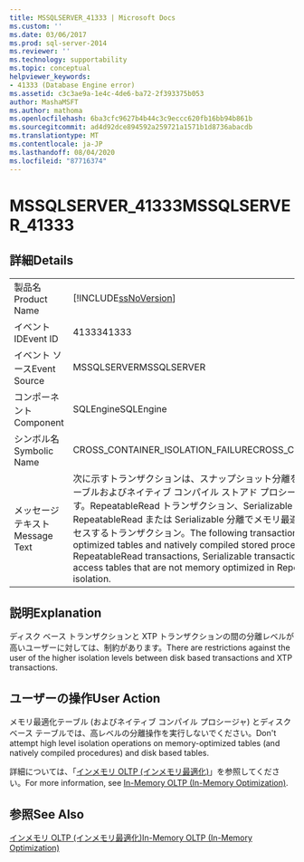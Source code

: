 ```yaml
---
title: MSSQLSERVER_41333 | Microsoft Docs
ms.custom: ''
ms.date: 03/06/2017
ms.prod: sql-server-2014
ms.reviewer: ''
ms.technology: supportability
ms.topic: conceptual
helpviewer_keywords:
- 41333 (Database Engine error)
ms.assetid: c3c3ae9a-1e4c-4de6-ba72-2f393375b053
author: MashaMSFT
ms.author: mathoma
ms.openlocfilehash: 6ba3cfc9627b4b44c3c9eccc620fb16bb94b861b
ms.sourcegitcommit: ad4d92dce894592a259721a1571b1d8736abacdb
ms.translationtype: MT
ms.contentlocale: ja-JP
ms.lasthandoff: 08/04/2020
ms.locfileid: "87716374"
---
```

# <a name="mssqlserver_41333"></a><span data-ttu-id="e3160-102">MSSQLSERVER_41333</span><span class="sxs-lookup"><span data-stu-id="e3160-102">MSSQLSERVER_41333</span></span>
    
## <a name="details"></a><span data-ttu-id="e3160-103">詳細</span><span class="sxs-lookup"><span data-stu-id="e3160-103">Details</span></span>  
  
|||  
|-|-|  
|<span data-ttu-id="e3160-104">製品名</span><span class="sxs-lookup"><span data-stu-id="e3160-104">Product Name</span></span>|[!INCLUDE[ssNoVersion](../../includes/ssnoversion-md.md)]|  
|<span data-ttu-id="e3160-105">イベント ID</span><span class="sxs-lookup"><span data-stu-id="e3160-105">Event ID</span></span>|<span data-ttu-id="e3160-106">41333</span><span class="sxs-lookup"><span data-stu-id="e3160-106">41333</span></span>|  
|<span data-ttu-id="e3160-107">イベント ソース</span><span class="sxs-lookup"><span data-stu-id="e3160-107">Event Source</span></span>|<span data-ttu-id="e3160-108">MSSQLSERVER</span><span class="sxs-lookup"><span data-stu-id="e3160-108">MSSQLSERVER</span></span>|  
|<span data-ttu-id="e3160-109">コンポーネント</span><span class="sxs-lookup"><span data-stu-id="e3160-109">Component</span></span>|<span data-ttu-id="e3160-110">SQLEngine</span><span class="sxs-lookup"><span data-stu-id="e3160-110">SQLEngine</span></span>|  
|<span data-ttu-id="e3160-111">シンボル名</span><span class="sxs-lookup"><span data-stu-id="e3160-111">Symbolic Name</span></span>|<span data-ttu-id="e3160-112">CROSS_CONTAINER_ISOLATION_FAILURE</span><span class="sxs-lookup"><span data-stu-id="e3160-112">CROSS_CONTAINER_ISOLATION_FAILURE</span></span>|  
|<span data-ttu-id="e3160-113">メッセージ テキスト</span><span class="sxs-lookup"><span data-stu-id="e3160-113">Message Text</span></span>|<span data-ttu-id="e3160-114">次に示すトランザクションは、スナップショット分離を使用したうえでメモリ最適化テーブルおよびネイティブ コンパイル ストアド プロシージャにアクセスする必要があります。RepeatableRead トランザクション、Serializable トランザクション、RepeatableRead または Serializable 分離でメモリ最適化されていないテーブルにアクセスするトランザクション。</span><span class="sxs-lookup"><span data-stu-id="e3160-114">The following transactions must access memory optimized tables and natively compiled stored procedures under snapshot isolation: RepeatableRead transactions, Serializable transactions, and transactions that access tables that are not memory optimized in RepeatableRead or Serializable isolation.</span></span>|  
  
## <a name="explanation"></a><span data-ttu-id="e3160-115">説明</span><span class="sxs-lookup"><span data-stu-id="e3160-115">Explanation</span></span>  
 <span data-ttu-id="e3160-116">ディスク ベース トランザクションと XTP トランザクションの間の分離レベルが高いユーザーに対しては、制約があります。</span><span class="sxs-lookup"><span data-stu-id="e3160-116">There are restrictions against the user of the higher isolation levels between disk based transactions and XTP transactions.</span></span>  
  
## <a name="user-action"></a><span data-ttu-id="e3160-117">ユーザーの操作</span><span class="sxs-lookup"><span data-stu-id="e3160-117">User Action</span></span>  
 <span data-ttu-id="e3160-118">メモリ最適化テーブル (およびネイティブ コンパイル プロシージャ) とディスク ベース テーブルでは、高レベルの分離操作を実行しないでください。</span><span class="sxs-lookup"><span data-stu-id="e3160-118">Don't attempt high level isolation operations on memory-optimized tables (and natively compiled procedures) and disk based tables.</span></span>  
  
 <span data-ttu-id="e3160-119">詳細については、「[インメモリ OLTP &#40;インメモリ最適化&#41;](../in-memory-oltp/in-memory-oltp-in-memory-optimization.md)」を参照してください。</span><span class="sxs-lookup"><span data-stu-id="e3160-119">For more information, see [In-Memory OLTP &#40;In-Memory Optimization&#41;](../in-memory-oltp/in-memory-oltp-in-memory-optimization.md).</span></span>  
  
## <a name="see-also"></a><span data-ttu-id="e3160-120">参照</span><span class="sxs-lookup"><span data-stu-id="e3160-120">See Also</span></span>  
 [<span data-ttu-id="e3160-121">インメモリ OLTP &#40;インメモリ最適化&#41;</span><span class="sxs-lookup"><span data-stu-id="e3160-121">In-Memory OLTP &#40;In-Memory Optimization&#41;</span></span>](../in-memory-oltp/in-memory-oltp-in-memory-optimization.md)  
  
  
